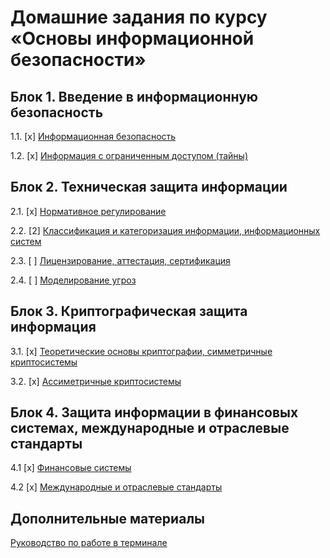 # Домашние задания по курсу «Основы информационной безопасности»

## Блок 1. Введение в информационную безопасность

1.1. [x] [Информационная безопасность](01_information-security)

1.2. [x] [Информация с ограниченным доступом (тайны)](02_privacy)

## Блок 2. Техническая защита информации

2.1. [x] [Нормативное регулирование](03_regulation)

2.2. [2] [Классификация и категоризация информации, информационных систем](04_classification)

2.3. [ ] [Лицензирование, аттестация, сертификация](05_certification)

2.4. [ ] [Моделирование угроз](06_threats)

## Блок 3. Криптографическая защита информация

3.1. [x] [Теоретические основы криптографии, симметричные криптосистемы](07_crypto-symmetric)

3.2. [x] [Ассиметричные криптосистемы](08_crypto_assymetric)

## Блок 4. Защита информации в финансовых системах, международные и отраслевые стандарты

4.1 [x] [Финансовые системы](09_financial)

4.2 [x] [Международные и отраслевые стандарты](10_international)

## Дополнительные материалы

[Руководство по работе в терминале](terminal)
